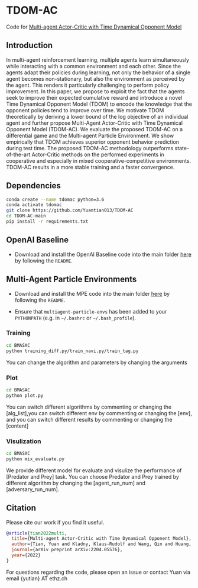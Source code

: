 # TDOM-AC
Code for [Multi-agent Actor-Critic with Time Dynamical Opponent Model](https://arxiv.org/pdf/2204.05576)


## Introduction
In multi-agent reinforcement learning, multiple agents learn simultaneously while interacting with a common environment and each other. Since the agents adapt their policies during learning, not only the behavior of a single agent becomes non-stationary, but also the environment as perceived by the agent. This renders it particularly challenging to perform policy improvement. In this paper, we propose to exploit the fact that the agents seek to improve their expected cumulative reward and introduce a novel Time Dynamical Opponent Model (TDOM) to encode the knowledge that the opponent policies tend to improve over time. We motivate TDOM theoretically by deriving a lower bound of the log objective of an individual agent and further propose Multi-Agent Actor-Critic with Time Dynamical Opponent Model (TDOM-AC). We evaluate the proposed TDOM-AC on a differential game and the Multi-agent Particle Environment. We show empirically that TDOM achieves superior opponent behavior prediction during test time. The proposed TDOM-AC methodology outperforms state-of-the-art Actor-Critic methods on the performed experiments in cooperative and especially in mixed cooperative-competitive environments. TDOM-AC results in a more stable training and a faster convergence.

## Dependencies
```bash
conda create --name tdomac python=3.6
conda activate tdomac
git clone https://github.com/Yuantian013/TDOM-AC
cd TDOM-AC-main
pip install -r requirements.txt
```
## OpenAI Baseline
- Download and install the OpenAI Baseline code into the main folder [here](https://github.com/openai/baselines)
by following the `README`.

## Multi-Agent Particle Environments

- Download and install the MPE code into the main folder [here](https://github.com/openai/multiagent-particle-envs)
by following the `README`.

- Ensure that `multiagent-particle-envs` has been added to your `PYTHONPATH` (e.g. in `~/.bashrc` or `~/.bash_profile`).

### Training
```bash
cd BMASAC
python training_diff.py/train_navi.py/train_tag.py
```
You can change the algorithm and parameters by changing the arguments

### Plot
```bash
cd BMASAC
python plot.py
```

You can switch different algorithms by commenting or changing the [alg_list],you can switch different env by commenting or changing the [env], and you can switch different results by commenting or changing the [content]

### Visulization
```bash
cd BMASAC
python mix_evaluate.py
```

We provide different model for evaluate and visulize the performance of [Predator and Prey] task. You can choose Predator and Prey trained by different algorithm by changing the [agent_run_num] and [adversary_run_num].


## Citation
Please cite our work if you find it useful.
```bibtex
@article{tian2022multi,
  title={Multi-agent Actor-Critic with Time Dynamical Opponent Model},
  author={Tian, Yuan and Kladny, Klaus-Rudolf and Wang, Qin and Huang, Zhiwu and Fink, Olga},
  journal={arXiv preprint arXiv:2204.05576},
  year={2022}
}
```
For questions regarding the code, please open an issue or contact Yuan via email {yutian} AT ethz.ch
